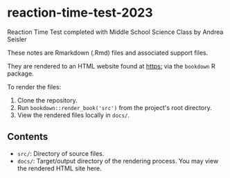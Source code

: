 # reaction-time-test-2023

Reaction Time Test completed with Middle School Science Class by Andrea Seisler

These notes are Rmarkdown (.Rmd) files and associated support files.

They are rendered to an HTML website found at <https:> via the `bookdown` R package.

To render the files:

1. Clone the repository.
2. Run `bookdown::render_book('src')` from the project's root directory.
3. View the rendered files locally in `docs/`.

## Contents

- `src/`: Directory of source files.
- `docs/`: Target/output directory of the rendering process. You may view the rendered HTML site here.
